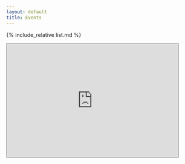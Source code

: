 ```yaml
---
layout: default
title: Events
---
```


{% include_relative list.md %}

<iframe src="https://calendar.google.com/calendar/embed?height=300&wkst=1&bgcolor=%234285F4&ctz=Asia%2FTaipei&showNav=1&showPrint=0&showTabs=1&showCalendars=0&showTz=1&title=%E5%8F%B0%E6%B9%BE%E4%BA%BA%E3%81%AE%E6%B0%B8%E7%90%B3%20Events&showTitle=0&showDate=1&mode=AGENDA&hl=zh_TW&src=MGRhcHZ2MXQybGRtNXNmYWJxMHZtczJqdjRAZ3JvdXAuY2FsZW5kYXIuZ29vZ2xlLmNvbQ&color=%230019aa" style="border:solid 1px #777" width="90%" height="300" frameborder="0" scrolling="no"></iframe>